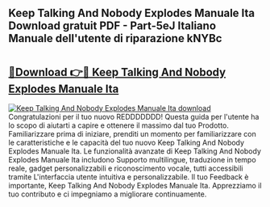 ## Keep Talking And Nobody Explodes Manuale Ita Download gratuit PDF - Part-5eJ Italiano Manuale dell'utente di riparazione kNYBc

# <h2><a href="http://dfftcy.blite.top/?on=Keep+Talking+And+Nobody+Explodes+Manuale+Ita">🔗Download 👉🔴 Keep Talking And Nobody Explodes Manuale Ita</a></h2>

[![Keep Talking And Nobody Explodes Manuale Ita download](https://i.imgur.com/lujVjoI.png)](http://dfftcy.blite.top/?on=Keep+Talking+And+Nobody+Explodes+Manuale+Ita)
Congratulazioni per il tuo nuovo REDDDDDDD! Questa guida per l'utente ha lo scopo di aiutarti a capire e ottenere il massimo dal tuo Prodotto. Familiarizzare prima di iniziare, prenditi un momento per familiarizzare con le caratteristiche e le capacità del tuo nuovo Keep Talking And Nobody Explodes Manuale Ita. Le funzionalità avanzate di Keep Talking And Nobody Explodes Manuale Ita includono Supporto multilingue, traduzione in tempo reale, gadget personalizzabili e riconoscimento vocale, tutti accessibili tramite L'interfaccia utente intuitiva e personalizzabile. Il tuo Feedback è importante, Keep Talking And Nobody Explodes Manuale Ita. Apprezziamo il tuo contributo e ci impegniamo a migliorare continuamente.
